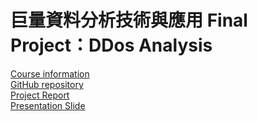 # 巨量資料分析技術與應用 Final Project：DDos Analysis
[Course information](https://timetable.nycu.edu.tw/?r=main/crsoutline&Acy=109&Sem=1&CrsNo=5283&lang=zh-tw)<br>
[GitHub repository](https://github.com/WCChang1997/2020-BD_final_project.git)<br>
[Project Report](巨量資料PJ_report.pdf)<br>
[Presentation Slide](巨量資料PJ_present.pdf)
